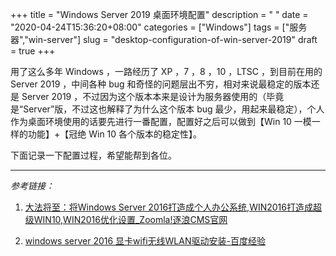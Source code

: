 +++
title = "Windows Server 2019 桌面环境配置"
description = " "
date = "2020-04-24T15:36:20+08:00"
categories = ["Windows"]
tags = ["服务器","win-server"]
slug = "desktop-configuration-of-win-server-2019"
draft = true
+++

用了这么多年 Windows ，一路经历了 XP ，7 ，8 ，10 ，LTSC ，到目前在用的 Server 2019 ，中间各种 bug 和奇怪的问题层出不穷，相对来说最稳定的版本还是 Server 2019 ，不过因为这个版本本来是设计为服务器使用的（毕竟是“Server”版，不过这也解释了为什么这个版本 bug 最少，用起来最稳定），个人作为桌面环境使用的话要先进行一番配置，配置好之后可以做到【Win 10 一模一样的功能】+【冠绝 Win 10 各个版本的稳定性】。

下面记录一下配置过程，希望能帮到各位。

---

*参考链接：*

1. [大法将至：将Windows Server 2016打造成个人办公系统,WIN2016打造成超级WIN10,WIN2016优化设置_Zoomla!逐浪CMS官网](https://www.z01.com/help/tech/3094.shtml)

2. [windows server 2016 显卡wifi无线WLAN驱动安装-百度经验](https://jingyan.baidu.com/article/14bd256e40a772bb6d26129a.html)